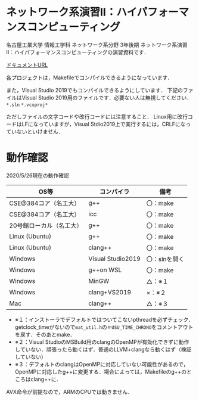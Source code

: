 # ネットワーク系演習II：ハイパフォーマンスコンピューティング
名古屋工業大学 情報工学科 ネットワーク系分野 3年後期 ネットワーク系演習II：ハイパフォーマンスコンピューティングの演習資料です．

[ドキュメントURL](https://fukushimalab.github.io/hpc_exercise/)

各プロジェクトは，Makefileでコンパイルできるようになっています．   

また，Visual Studio 2019でもコンパイルできるようにしています．
下記のファイルはVisual Studio 2019用のファイルです．必要ない人は無視してください．  
`*.sln` `*.vcxproj*`

ただしファイルの文字コードや改行コードには注意すること．
Linux用に改行コードはLFになっていますが，Visual Stdio2019上で実行するには，CRLFになっていないといけません．

# 動作確認
2020/5/26現在の動作確認

|OS等 |コンパイラ|備考|
|---|---------|---|
|CSE@384コア（名工大）|g++|〇：make|
|CSE@384コア（名工大）|icc|〇：make|
|20号館ローカル（名工大）|g++|〇：make|
|Linux (Ubuntu)|g++|〇：make|
|Linux (Ubuntu)|clang++|〇：make|
|Windows|Visual Studio2019|〇：slnを開く|
|Windows|g++on WSL|〇：make|
|Windows|MinGW|△：※１|
|Windows|clang+VS2019|×：※２|
|Mac|clang++|△：※３|

* ※１：インストーラでデフォルトではついてこないpthreadを必ずチェック．getclock_timeがないので`mat_util.h`の`＃USU_TIME_CHRONO`をコメントアウトを戻す．そのあとmake．
* ※２：Visual StudioのMSBuild用のclangのOpenMPが有効化できずに動作していない．頑張ったら動くはず．普通のLLVM+clangなら動くはず（検証していない）
* ※３：デフォルトのclangはOpenMPに対応していない可能性があるので，OpenMPに対応したg++に変更する．場合によっては，Makefileのg++のところはclang++に．

AVX命令が前提なので，ARMのCPUでは動きません．


